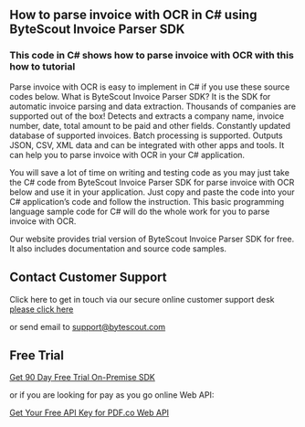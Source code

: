 ## How to parse invoice with OCR in C# using ByteScout Invoice Parser SDK

### This code in C# shows how to parse invoice with OCR with this how to tutorial

Parse invoice with OCR is easy to implement in C# if you use these source codes below. What is ByteScout Invoice Parser SDK? It is the SDK for automatic invoice parsing and data extraction. Thousands of companies are supported out of the box! Detects and extracts a company name, invoice number, date, total amount to be paid and other fields. Constantly updated database of supported invoices. Batch processing is supported. Outputs JSON, CSV, XML data and can be integrated with other apps and tools. It can help you to parse invoice with OCR in your C# application.

You will save a lot of time on writing and testing code as you may just take the C# code from ByteScout Invoice Parser SDK for parse invoice with OCR below and use it in your application. Just copy and paste the code into your C# application’s code and follow the instruction. This basic programming language sample code for C# will do the whole work for you to parse invoice with OCR.

Our website provides trial version of ByteScout Invoice Parser SDK for free. It also includes documentation and source code samples.

## Contact Customer Support

Click here to get in touch via our secure online customer support desk [please click here](https://bytescout.zendesk.com/hc/en-us/requests/new?subject=ByteScout%20Invoice%20Parser%20SDK%20Question)

or send email to [support@bytescout.com](mailto:support@bytescout.com?subject=ByteScout%20Invoice%20Parser%20SDK%20Question) 

## Free Trial

[Get 90 Day Free Trial On-Premise SDK](https://bytescout.com/download/web-installer?utm_source=github-readme)

or if you are looking for pay as you go online Web API:

[Get Your Free API Key for PDF.co Web API](https://pdf.co/documentation/api?utm_source=github-readme)
